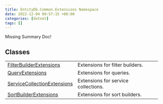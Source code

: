 ```yaml
---
title: EntityDb.Common.Extensions Namespace
date: 2022-12-04 09:57:15 +00:00
categories: [dotnet]
tags: []
---
```


Missing Summary Doc!
## Classes
<table><tr><td><!--/posts/dotnet-entitydb-common-extensions-filterbuilderextensions--><a href='#'>FilterBuilderExtensions</a></td><td>
Extensions for filter builders.
</td></tr><tr><td><!--/posts/dotnet-entitydb-common-extensions-queryextensions--><a href='#'>QueryExtensions</a></td><td>
Extensions for queries.
</td></tr><tr><td><!--/posts/dotnet-entitydb-common-extensions-servicecollectionextensions--><a href='#'>ServiceCollectionExtensions</a></td><td>
Extensions for service collections.
</td></tr><tr><td><!--/posts/dotnet-entitydb-common-extensions-sortbuilderextensions--><a href='#'>SortBuilderExtensions</a></td><td>
Extensions for sort builders.
</td></tr></table>
